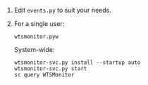 1. Edit `events.py` to suit your needs.

2. For a single user:

       wtsmonitor.pyw

    System-wide:

       wtsmonitor-svc.py install --startup auto
       wtsmonitor-svc.py start
       sc query WTSMonitor
